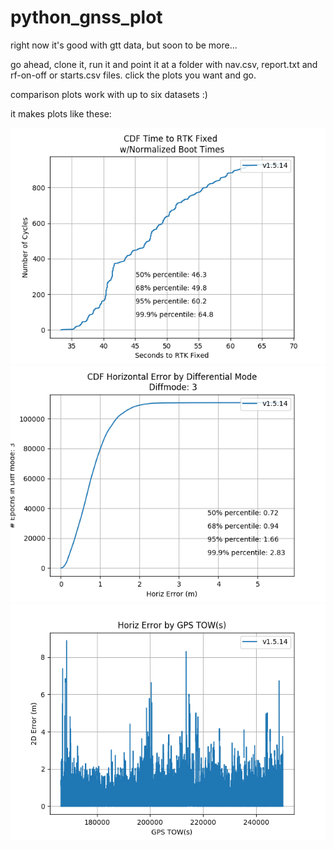 # python_gnss_plot


right now it's good with gtt data, but soon to be more...


go ahead, clone it, run it and point it at a folder with nav.csv, report.txt and rf-on-off or starts.csv files.  click the plots you want and go.  

comparison plots work with up to six datasets :) 

it makes plots like these: 


![alt tag](https://github.com/jaredw42/python_gnss_plot/blob/master/demo/figttrtkfix_noboot.png)
![alt tag](https://github.com/jaredw42/python_gnss_plot/blob/master/demo/figcdfhoriz_dMode_3.png)
![alt tag](https://github.com/jaredw42/python_gnss_plot/blob/master/demo/fighorizerror.png)












